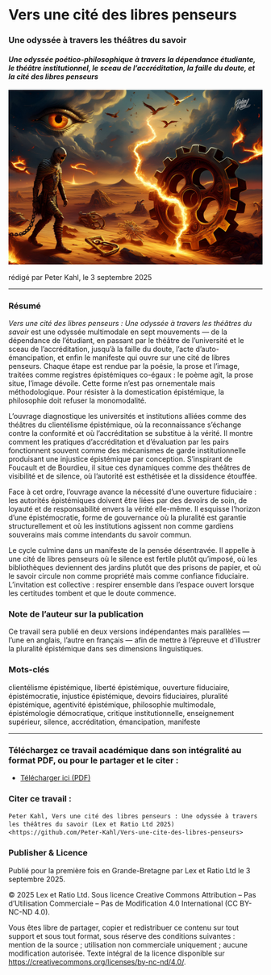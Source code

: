 # Vers une cité des libres penseurs

### Une odyssée à travers les théâtres du savoir

#### _Une odyssée poético-philosophique à travers la dépendance étudiante, le théâtre institutionnel, le sceau de l’accréditation, la faille du doute, et la cité des libres penseurs_

![alt text](https://github.com/Peter-Kahl/Toward-a-City-of-Free-Thinkers/blob/main/manifesto_of_free_thinker.jpg?raw=true)

rédigé par Peter Kahl, le 3 septembre 2025

---

### Résumé

_Vers une cité des libres penseurs : Une odyssée à travers les théâtres du savoir_ est une odyssée multimodale en sept mouvements — de la dépendance de l’étudiant, en passant par le théâtre de l’université et le sceau de l’accréditation, jusqu’à la faille du doute, l’acte d’auto-émancipation, et enfin le manifeste qui ouvre sur une cité de libres penseurs. Chaque étape est rendue par la poésie, la prose et l’image, traitées comme registres épistémiques co-égaux : le poème agit, la prose situe, l’image dévoile. Cette forme n’est pas ornementale mais méthodologique. Pour résister à la domestication épistémique, la philosophie doit refuser la monomodalité.

L’ouvrage diagnostique les universités et institutions alliées comme des théâtres du clientélisme épistémique, où la reconnaissance s’échange contre la conformité et où l’accréditation se substitue à la vérité. Il montre comment les pratiques d’accréditation et d’évaluation par les pairs fonctionnent souvent comme des mécanismes de garde institutionnelle produisant une injustice épistémique par conception. S’inspirant de Foucault et de Bourdieu, il situe ces dynamiques comme des théâtres de visibilité et de silence, où l’autorité est esthétisée et la dissidence étouffée.

Face à cet ordre, l’ouvrage avance la nécessité d’une ouverture fiduciaire : les autorités épistémiques doivent être liées par des devoirs de soin, de loyauté et de responsabilité envers la vérité elle-même. Il esquisse l’horizon d’une épistémocratie, forme de gouvernance où la pluralité est garantie structurellement et où les institutions agissent non comme gardiens souverains mais comme intendants du savoir commun.

Le cycle culmine dans un manifeste de la pensée désentravée. Il appelle à une cité de libres penseurs où le silence est fertile plutôt qu’imposé, où les bibliothèques deviennent des jardins plutôt que des prisons de papier, et où le savoir circule non comme propriété mais comme confiance fiduciaire. L’invitation est collective : respirer ensemble dans l’espace ouvert lorsque les certitudes tombent et que le doute commence.

### Note de l’auteur sur la publication

Ce travail sera publié en deux versions indépendantes mais parallèles — l’une en anglais, l’autre en français — afin de mettre à l’épreuve et d’illustrer la pluralité épistémique dans ses dimensions linguistiques.

### Mots-clés

clientélisme épistémique, liberté épistémique, ouverture fiduciaire, épistémocratie, injustice épistémique, devoirs fiduciaires, pluralité épistémique, agentivité épistémique, philosophie multimodale, épistémologie démocratique, critique institutionnelle, enseignement supérieur, silence, accréditation, émancipation, manifeste

---

### Téléchargez ce travail académique dans son intégralité au format PDF, ou pour le partager et le citer :

- [Télécharger ici (PDF)](https://raw.githubusercontent.com/Peter-Kahl/Toward-a-City-of-Free-Thinkers/master/Kahl_P_Vers_une_cite_des_libres_penseurs_03-SEP-2025.pdf)

### Citer ce travail :

```
Peter Kahl, Vers une cité des libres penseurs : Une odyssée à travers les théâtres du savoir (Lex et Ratio Ltd 2025) <https://github.com/Peter-Kahl/Vers-une-cite-des-libres-penseurs>
```

### Publisher & Licence

Publié pour la première fois en Grande-Bretagne par Lex et Ratio Ltd le 3 septembre 2025.

© 2025 Lex et Ratio Ltd. Sous licence Creative Commons Attribution – Pas d’Utilisation Commerciale – Pas de Modification 4.0 International (CC BY-NC-ND 4.0).

Vous êtes libre de partager, copier et redistribuer ce contenu sur tout support et sous tout format, sous réserve des conditions suivantes : mention de la source ; utilisation non commerciale uniquement ; aucune modification autorisée. Texte intégral de la licence disponible sur <https://creativecommons.org/licenses/by-nc-nd/4.0/>.